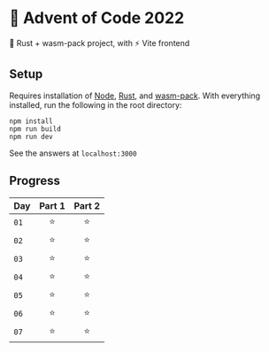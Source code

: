 # 🎄 Advent of Code 2022

🦀 Rust + wasm-pack project, with ⚡ Vite frontend

## Setup

Requires installation of [Node](https://nodejs.org/en/), [Rust](https://www.rust-lang.org/tools/install), and [wasm-pack](https://rustwasm.github.io/wasm-pack/). With everything installed, run the following in the root directory:

```
npm install
npm run build
npm run dev
```

See the answers at `localhost:3000`

## Progress

| Day  | Part 1 | Part 2 |
| :--- | :----: | :----: |
| `01` |   ⭐   |   ⭐   |
| `02` |   ⭐   |   ⭐   |
| `03` |   ⭐   |   ⭐   |
| `04` |   ⭐   |   ⭐   |
| `05` |   ⭐   |   ⭐   |
| `06` |   ⭐   |   ⭐   |
| `07` |   ⭐   |   ⭐   |
